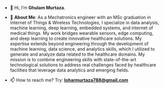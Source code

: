 - 👋 Hi, I’m **Ghulam Murtaza**.

- 👀 **About Me**:
As a Mechatronics engineer with an MSc graduation in Internet of Things & Wireless Technologies, I specialize in data analysis, machine learning, deep learning, embedded systems, and internet of medical things. My work bridges wearable sensors, edge computing, and deep learning to create innovative healthcare solutions. My expertise extends beyond engineering through the development of machine learning, data science, and analytics skills, which I utilized to generate and analyze data related to the healthcare domains. My mission is to combine engineering skills with state-of-the-art technological solutions to address real challenges faced by healthcare facilities that leverage data analytics and emerging fields.

- 📫 How to reach me? Try: **loharmurtaza788@gmail.com**

<!---
loharmurtaza/loharmurtaza is a ✨ special ✨ repository because its `README.md` (this file) appears on your GitHub profile.
You can click the Preview link to take a look at your changes.
--->
